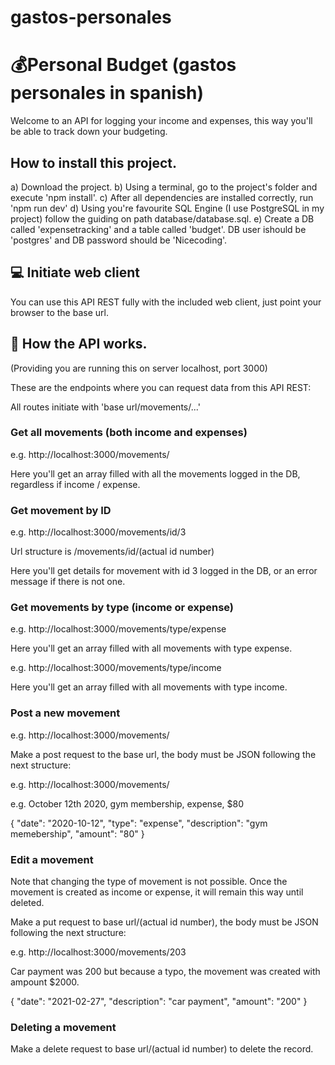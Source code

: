# gastos-personales

# 💰Personal Budget (gastos personales in spanish)

Welcome to an API for logging your income and expenses, this way you'll be able to track down your budgeting.

## How to install this project.
a) Download the project. 
b) Using a terminal, go to the project's folder and execute 'npm install'.
c) After all dependencies are installed correctly, run 'npm run dev'
d) Using you're favourite SQL Engine (I use PostgreSQL in my project) follow the guiding on path database/database.sql. 
e) Create a DB called 'expensetracking' and a table called 'budget'. DB user ishould be 'postgres' and DB password should be 'Nicecoding'.

## 💻 Initiate web client

You can use this API REST fully with the included web client, just point your browser to the base url.

## 🔗 How the API works.

(Providing you are running this on server localhost, port 3000)

These are the endpoints where you can request data from this API REST:

All routes initiate with 'base url/movements/...'

### Get all movements (both income and expenses)

e.g. http://localhost:3000/movements/

Here you'll get an array filled with all the movements logged in the DB, regardless if income / expense.

### Get movement by ID

e.g. http://localhost:3000/movements/id/3

Url structure is /movements/id/(actual id number)

Here you'll get details for movement with id 3 logged in the DB, or an error message if there is not one.

### Get movements by type (income or expense)

e.g. http://localhost:3000/movements/type/expense

Here you'll get an array filled with all movements with type expense.

e.g. http://localhost:3000/movements/type/income

Here you'll get an array filled with all movements with type income.

### Post a new movement

e.g. http://localhost:3000/movements/

Make a post request to the base url, the body must be JSON following the next structure: 

e.g. http://localhost:3000/movements/

e.g. October 12th 2020, gym membership, expense, $80

{
  "date": "2020-10-12",
  "type": "expense",
  "description": "gym memebership",
  "amount": "80"
}

### Edit a movement

Note that changing the type of movement is not possible. Once the movement is created as income or expense, it will remain this way until deleted.

Make a put request to base url/(actual id number), the body must be JSON following the next structure: 

e.g. http://localhost:3000/movements/203

Car payment was 200 but because a typo, the movement was created with ampount $2000.

{
  "date": "2021-02-27",
  "description": "car payment",
  "amount": "200"
}

### Deleting a movement

Make a delete request to base url/(actual id number) to delete the record.


